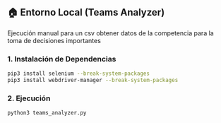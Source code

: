 ## 🏠 Entorno Local (Teams Analyzer)

Ejecución manual para un csv obtener datos de la competencia para la toma de decisiones importantes

### 1. Instalación de Dependencias
```bash
pip3 install selenium --break-system-packages
pip3 install webdriver-manager --break-system-packages
```

### 2. Ejecución
```bash
python3 teams_analyzer.py
```

